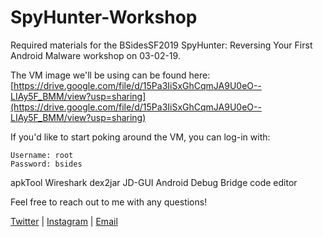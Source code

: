 # SpyHunter-Workshop

Required materials for the BSidesSF2019 SpyHunter: Reversing Your First Android Malware workshop on 03-02-19.

The VM image we'll be using can be found here: [https://drive.google.com/file/d/15Pa3IiSxGhCqmJA9U0eO--LIAy5F_BMM/view?usp=sharing](https://drive.google.com/file/d/15Pa3IiSxGhCqmJA9U0eO--LIAy5F_BMM/view?usp=sharing)

If you'd like to start poking around the VM, you can log-in with:

```
Username: root 
Password: bsides
```

apkTool
Wireshark
dex2jar
JD-GUI
Android Debug Bridge 
code editor 

Feel free to reach out to me with any questions!

[Twitter](http://twitter.com/chmodxx_) | [Instagram](http://instagram.com/chmodxx) | [Email](mailto:hello@chmodxx.net)

